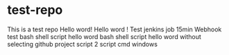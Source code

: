 # test-repo
This is a test repo Hello word! Hello word !
Test jenkins job 15min
Webhook test
bash shell script hello word
bash shell script hello word without selecting github project
script 2 
script cmd windows
